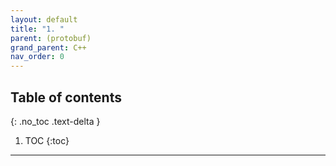 ```yaml
---
layout: default
title: "1. "
parent: (protobuf)
grand_parent: C++
nav_order: 0
---
```


## Table of contents
{: .no_toc .text-delta }

1. TOC
{:toc}

---


